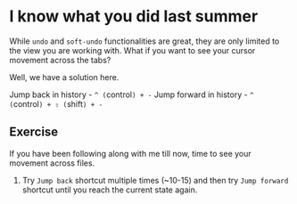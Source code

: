 I know what you did last summer
================================

While `undo` and `soft-undo` functionalities are great, they are only limited
to the view you are working with. What if you want to see your cursor movement
across the tabs?

Well, we have a solution here.

Jump back in history - `^ (`control`) + -`
Jump forward in history - `^ (`control`) + ⇧ (`shift`) + -`


Exercise
---------

If you have been following along with me till now, time to see your movement
across files.

1. Try `Jump back` shortcut multiple times (~10-15) and then try `Jump forward`
   shortcut until you reach the current state again.